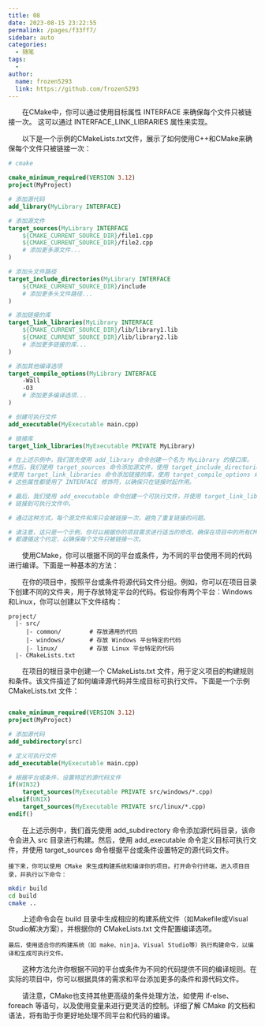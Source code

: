 ```yaml
---
title: 08
date: 2023-08-15 23:22:55
permalink: /pages/f33ff7/
sidebar: auto
categories:
  - 随笔
tags:
  - 
author: 
  name: frozen5293
  link: https://github.com/frozen5293
---
```



<style>
    p {
        text-indent:2em;
    }
</style>
在CMake中，你可以通过使用目标属性 INTERFACE 来确保每个文件只被链接一次。
这可以通过 INTERFACE_LINK_LIBRARIES 属性来实现。

以下是一个示例的CMakeLists.txt文件，展示了如何使用C++和CMake来确保每个文件只被链接一次：

```cmake
# cmake

cmake_minimum_required(VERSION 3.12)
project(MyProject)

# 添加源代码
add_library(MyLibrary INTERFACE)

# 添加源文件
target_sources(MyLibrary INTERFACE
    ${CMAKE_CURRENT_SOURCE_DIR}/file1.cpp
    ${CMAKE_CURRENT_SOURCE_DIR}/file2.cpp
    # 添加更多源文件...
)

# 添加头文件路径
target_include_directories(MyLibrary INTERFACE
    ${CMAKE_CURRENT_SOURCE_DIR}/include
    # 添加更多头文件路径...
)

# 添加链接的库
target_link_libraries(MyLibrary INTERFACE
    ${CMAKE_CURRENT_SOURCE_DIR}/lib/library1.lib
    ${CMAKE_CURRENT_SOURCE_DIR}/lib/library2.lib
    # 添加更多链接的库...
)

# 添加其他编译选项
target_compile_options(MyLibrary INTERFACE
    -Wall
    -O3
    # 添加更多编译选项...
)

# 创建可执行文件
add_executable(MyExecutable main.cpp)

# 链接库
target_link_libraries(MyExecutable PRIVATE MyLibrary)

# 在上述示例中，我们首先使用 add_library 命令创建一个名为 MyLibrary 的接口库。
#然后，我们使用 target_sources 命令添加源文件，使用 target_include_directories 命令添加头文件路径，
#使用 target_link_libraries 命令添加链接的库，使用 target_compile_options 命令添加其他编译选项。
# 这些属性都使用了 INTERFACE 修饰符，以确保只在链接时起作用。

# 最后，我们使用 add_executable 命令创建一个可执行文件，并使用 target_link_libraries 命令将 MyLibrary 
# 链接到可执行文件中。

# 通过这种方式，每个源文件和库只会被链接一次，避免了重复链接的问题。

# 请注意，这只是一个示例，你可以根据你的项目需求进行适当的修改。确保在项目中的所有CMakeLists.txt文件中
# 都遵循这个约定，以确保每个文件只被链接一次。
```





<style>
    p {
        text-indent:2em;
    }
</style>
使用CMake，你可以根据不同的平台或条件，为不同的平台使用不同的代码进行编译。下面是一种基本的方法：

在你的项目中，按照平台或条件将源代码文件分组。例如，你可以在项目目录下创建不同的文件夹，用于存放特定平台的代码。假设你有两个平台：Windows和Linux，你可以创建以下文件结构：

```
project/
  |- src/
     |- common/        # 存放通用的代码
     |- windows/       # 存放 Windows 平台特定的代码
     |- linux/         # 存放 Linux 平台特定的代码
  |- CMakeLists.txt
```
在项目的根目录中创建一个 CMakeLists.txt 文件，用于定义项目的构建规则和条件。该文件描述了如何编译源代码并生成目标可执行文件。下面是一个示例 CMakeLists.txt 文件：

```cmake

cmake_minimum_required(VERSION 3.12)
project(MyProject)

# 添加源代码
add_subdirectory(src)

# 定义可执行文件
add_executable(MyExecutable main.cpp)

# 根据平台或条件，设置特定的源代码文件
if(WIN32)
    target_sources(MyExecutable PRIVATE src/windows/*.cpp)
elseif(UNIX)
    target_sources(MyExecutable PRIVATE src/linux/*.cpp)
endif()
```

在上述示例中，我们首先使用 add_subdirectory 命令添加源代码目录，该命令会进入 src 目录进行构建。然后，使用 add_executable 命令定义目标可执行文件，并使用 target_sources 命令根据平台或条件设置特定的源代码文件。

    接下来，你可以使用 CMake 来生成构建系统和编译你的项目。打开命令行终端，进入项目目录，并执行以下命令：

```bash
mkdir build
cd build
cmake ..
```

上述命令会在 build 目录中生成相应的构建系统文件（如Makefile或Visual Studio解决方案），并根据你的 CMakeLists.txt 文件配置编译选项。

    最后，使用适合你的构建系统（如 make、ninja、Visual Studio等）执行构建命令，以编译和生成可执行文件。

这种方法允许你根据不同的平台或条件为不同的代码提供不同的编译规则。在实际的项目中，你可以根据具体的需求和平台添加更多的条件和源代码文件。

请注意，CMake也支持其他更高级的条件处理方法，如使用 if-else、foreach 等语句，以及使用变量来进行更灵活的控制。详细了解 CMake 的文档和语法，将有助于你更好地处理不同平台和代码的编译。